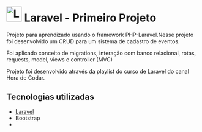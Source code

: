 <h1><a href="https://laravel.com/" target="_blank"><img src="https://logonoid.com/images/thumbs/laravel-logo.png" width=40  alt="Laravel Logo" /></a> Laravel - Primeiro Projeto</h1>
<p>Projeto para aprendizado usando o framework PHP-Laravel.Nesse projeto foi desenvolvido um CRUD para um sistema de cadastro de eventos.</p>

<p>Foi aplicado conceito de migrations, interação com banco relacional, rotas, requests, model, views e controller (MVC)</p>

<p>Projeto foi desenvolvido através da playlist do curso de Laravel do canal Hora de Codar.</p>

<h2>Tecnologias utilizadas</h2>
<ul>
    <li><a href="https://jetstream.laravel.com/2.x/introduction.html">Laravel</a></li>
    <li>Bootstrap</li>
    <li></li>
</ul>
